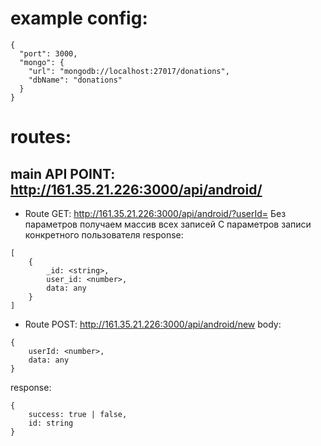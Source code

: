 # example config:
```
{
  "port": 3000,
  "mongo": {
    "url": "mongodb://localhost:27017/donations",
    "dbName": "donations"
  }
}
```

# routes:
## main API POINT: http://161.35.21.226:3000/api/android/

* Route GET: http://161.35.21.226:3000/api/android/?userId=<number>
Без параметров получаем массив всех записей
C параметров записи конкретного пользователя
response: 

```
[
    {
        _id: <string>,
        user_id: <number>,
        data: any
    }
]
```


* Route POST: http://161.35.21.226:3000/api/android/new
body:
```
{
    userId: <number>,
    data: any
}
```
response: 
```
{
    success: true | false,
    id: string
}
```
